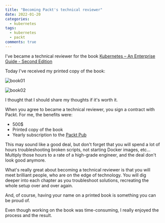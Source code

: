 ```yaml
---
title: "Becoming Packt's technical reviewer"
date: 2022-01-20
categories:
  - kubernetes
tags:
  - kubernetes
  - packt
comments: true
---
```


I've became a technical reviewer for the book [Kubernetes – An Enterprise Guide - Second Edition](https://www.packtpub.com/product/kubernetes-an-enterprise-guide-second-edition/9781803230030)

Today I've received my printed copy of the book:

![book01](https://user-images.githubusercontent.com/28604639/150093342-118f72e8-7d59-4d92-ace3-fc903241feda.jpg)

![book02](https://user-images.githubusercontent.com/28604639/150093483-072eee36-8d56-46ff-8689-a4b67a88f9db.jpg)

I thought that I should share my thoughts if it's worth it.

When you agree to became a technical reviewer, you sign a contract with Packt.
For me, the benefits were:
- 500$
- Printed copy of the book
- Yearly subscription to the [Packt Pub](https://www.packtpub.com/)

This may sound like a good deal, but don't forget that you will spend a lot of
hours troubleshooting broken scripts, not starting Docker images, etc...
Multiply those hours to a rate of a high-grade engineer, and the deal don't look
good anymore.

What's really great about becoming a technical reviewer is that you will meet
brilliant people, who are on the edge of technology. You will dig deeper into
each chapter as you troubleshoot solutions, recreating the whole setup over and
over again.

And, of course, having your name on a printed book is something you can be
proud of.

Even though working on the book was time-consuming, I really enjoyed the process
and the result.


